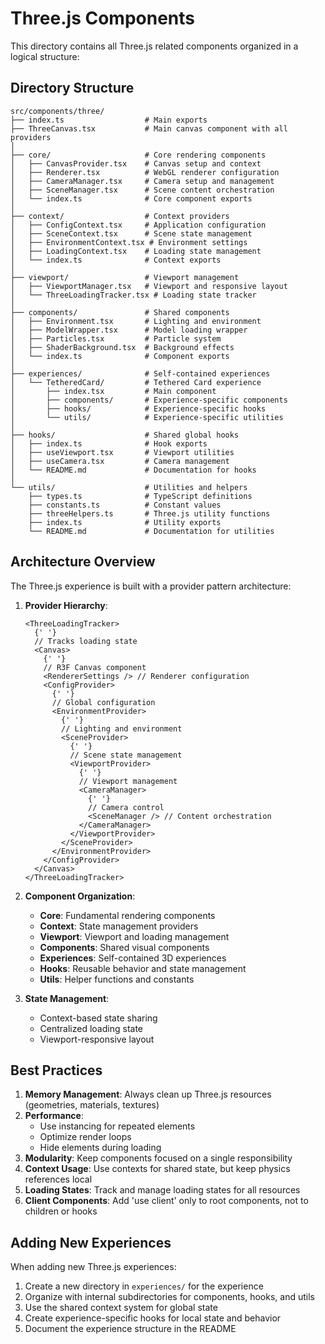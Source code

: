 # Three.js Components

This directory contains all Three.js related components organized in a logical structure:

## Directory Structure

```
src/components/three/
├── index.ts                  # Main exports
├── ThreeCanvas.tsx           # Main canvas component with all providers
│
├── core/                     # Core rendering components
│   ├── CanvasProvider.tsx    # Canvas setup and context
│   ├── Renderer.tsx          # WebGL renderer configuration
│   ├── CameraManager.tsx     # Camera setup and management
│   ├── SceneManager.tsx      # Scene content orchestration
│   └── index.ts              # Core component exports
│
├── context/                  # Context providers
│   ├── ConfigContext.tsx     # Application configuration
│   ├── SceneContext.tsx      # Scene state management
│   ├── EnvironmentContext.tsx # Environment settings
│   ├── LoadingContext.tsx    # Loading state management
│   └── index.ts              # Context exports
│
├── viewport/                 # Viewport management
│   ├── ViewportManager.tsx   # Viewport and responsive layout
│   └── ThreeLoadingTracker.tsx # Loading state tracker
│
├── components/               # Shared components
│   ├── Environment.tsx       # Lighting and environment
│   ├── ModelWrapper.tsx      # Model loading wrapper
│   ├── Particles.tsx         # Particle system
│   ├── ShaderBackground.tsx  # Background effects
│   └── index.ts              # Component exports
│
├── experiences/              # Self-contained experiences
│   └── TetheredCard/         # Tethered Card experience
│       ├── index.tsx         # Main component
│       ├── components/       # Experience-specific components
│       ├── hooks/            # Experience-specific hooks
│       └── utils/            # Experience-specific utilities
│
├── hooks/                    # Shared global hooks
│   ├── index.ts              # Hook exports
│   ├── useViewport.tsx       # Viewport utilities
│   ├── useCamera.tsx         # Camera management
│   └── README.md             # Documentation for hooks
│
└── utils/                    # Utilities and helpers
    ├── types.ts              # TypeScript definitions
    ├── constants.ts          # Constant values
    ├── threeHelpers.ts       # Three.js utility functions
    ├── index.ts              # Utility exports
    └── README.md             # Documentation for utilities
```

## Architecture Overview

The Three.js experience is built with a provider pattern architecture:

1. **Provider Hierarchy**:

   ```tsx
   <ThreeLoadingTracker>
     {' '}
     // Tracks loading state
     <Canvas>
       {' '}
       // R3F Canvas component
       <RendererSettings /> // Renderer configuration
       <ConfigProvider>
         {' '}
         // Global configuration
         <EnvironmentProvider>
           {' '}
           // Lighting and environment
           <SceneProvider>
             {' '}
             // Scene state management
             <ViewportProvider>
               {' '}
               // Viewport management
               <CameraManager>
                 {' '}
                 // Camera control
                 <SceneManager /> // Content orchestration
               </CameraManager>
             </ViewportProvider>
           </SceneProvider>
         </EnvironmentProvider>
       </ConfigProvider>
     </Canvas>
   </ThreeLoadingTracker>
   ```

2. **Component Organization**:

   - **Core**: Fundamental rendering components
   - **Context**: State management providers
   - **Viewport**: Viewport and loading management
   - **Components**: Shared visual components
   - **Experiences**: Self-contained 3D experiences
   - **Hooks**: Reusable behavior and state management
   - **Utils**: Helper functions and constants

3. **State Management**:
   - Context-based state sharing
   - Centralized loading state
   - Viewport-responsive layout

## Best Practices

1. **Memory Management**: Always clean up Three.js resources (geometries, materials, textures)
2. **Performance**:
   - Use instancing for repeated elements
   - Optimize render loops
   - Hide elements during loading
3. **Modularity**: Keep components focused on a single responsibility
4. **Context Usage**: Use contexts for shared state, but keep physics references local
5. **Loading States**: Track and manage loading states for all resources
6. **Client Components**: Add 'use client' only to root components, not to children or hooks

## Adding New Experiences

When adding new Three.js experiences:

1. Create a new directory in `experiences/` for the experience
2. Organize with internal subdirectories for components, hooks, and utils
3. Use the shared context system for global state
4. Create experience-specific hooks for local state and behavior
5. Document the experience structure in the README
